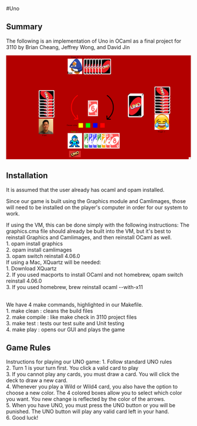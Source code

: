 #Uno

## Summary
The following is an implementation of Uno in OCaml as a final project for 3110 by Brian Cheang, Jeffrey Wong, and David Jin

![](screenshot.png)

## Installation
It is assumed that the user already has ocaml and opam installed.

Since our game is built using the Graphics module and Camlimages, those will need to be installed
on the player's computer in order for our system to work.

If using the VM, this can be done simply with the following instructions:
The graphics.cma file should already be built into the VM, but it's best to reinstall Graphics and
Camlimages, and then reinstall OCaml as well.
<br />
	1. opam install graphics
<br />
	2. opam install camlimages
<br />
	3. opam switch reinstall 4.06.0
<br />
If using a Mac, XQuartz will be needed:
<br />
	1. Download XQuartz
<br />
	2. If you used macports to install OCaml and not homebrew, opam switch reinstall 4.06.0
<br />
	3. If you used homebrew, brew reinstall ocaml --with-x11
<br />
<br />

We have 4 make commands, highlighted in our Makefile.
<br />
	1. make clean	: cleans the build files
<br />
	2. make compile	: like make check in 3110 project files
<br />
	3. make test 	: tests our test suite and Unit testing
<br />
	4. make play 	: opens our GUI and plays the game

## Game Rules
Instructions for playing our UNO game:
	1. Follow standard UNO rules  
	2. Turn 1 is your turn first. You click a valid card to play  
	3. If you cannot play any cards, you must draw a card. You will click the deck to draw a new card.  
	4. Whenever you play a Wild or Wild4 card, you also have the option to choose a new color. The
	   4 colored boxes allow you to select which color you want. You new change is reflected by the color
	   of the arrows.  
	5. When you have UNO, you must press the UNO button or you will be punished. The UNO button will play
	   any valid card left in your hand.  
	6. Good luck!  
